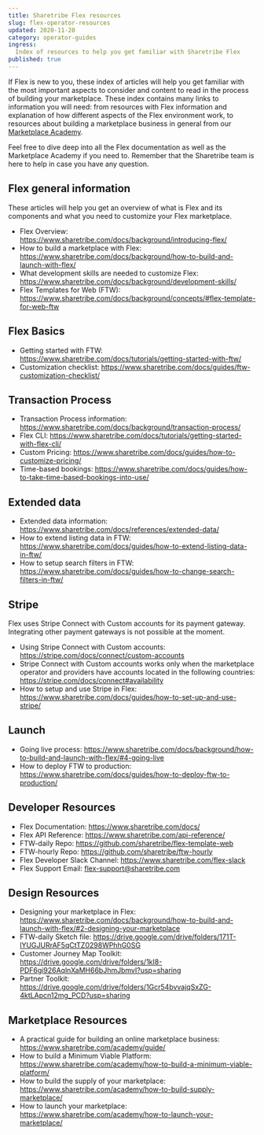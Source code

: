 ```yaml
---
title: Sharetribe Flex resources
slug: flex-operator-resources
updated: 2020-11-20
category: operator-guides
ingress:
  Index of resources to help you get familiar with Sharetribe Flex
published: true
---
```


If Flex is new to you, these index of articles will help you get familiar with the most important aspects to consider and content to read in the process of building your marketplace. These index contains many links to information you will need: from resources with Flex information and explanation of how different aspects of the Flex environment work, to resources about building a marketplace business in general from our [Marketplace Academy](https://www.sharetribe.com/academy). 

Feel free to dive deep into all the Flex documentation as well as the Marketplace Academy if you need to. Remember that the Sharetribe team is here to help in case you have any question.    

## Flex general information

These articles will help you get an overview of what is Flex and its components and what you need to customize your Flex marketplace.

- Flex Overview: https://www.sharetribe.com/docs/background/introducing-flex/  
- How to build a marketplace with Flex: https://www.sharetribe.com/docs/background/how-to-build-and-launch-with-flex/  
- What development skills are needed to customize Flex: https://www.sharetribe.com/docs/background/development-skills/   
- Flex Templates for Web (FTW): https://www.sharetribe.com/docs/background/concepts/#flex-template-for-web-ftw

## Flex Basics

- Getting started with FTW: https://www.sharetribe.com/docs/tutorials/getting-started-with-ftw/  
- Customization checklist: https://www.sharetribe.com/docs/guides/ftw-customization-checklist/  

## Transaction Process

- Transaction Process information: https://www.sharetribe.com/docs/background/transaction-process/  
- Flex CLI: https://www.sharetribe.com/docs/tutorials/getting-started-with-flex-cli/  
- Custom Pricing: https://www.sharetribe.com/docs/guides/how-to-customize-pricing/  
- Time-based bookings: https://www.sharetribe.com/docs/guides/how-to-take-time-based-bookings-into-use/

## Extended data

- Extended data information: https://www.sharetribe.com/docs/references/extended-data/  
- How to extend listing data in FTW: https://www.sharetribe.com/docs/guides/how-to-extend-listing-data-in-ftw/  
- How to setup search filters in FTW: https://www.sharetribe.com/docs/guides/how-to-change-search-filters-in-ftw/

## Stripe

Flex uses Stripe Connect with Custom accounts for its payment gateway. Integrating other
payment gateways is not possible at the moment.

- Using Stripe Connect with Custom accounts: https://stripe.com/docs/connect/custom-accounts  
- Stripe Connect with Custom accounts works only when the marketplace operator and
providers have accounts located in the following countries: https://stripe.com/docs/connect#availability  
- How to setup and use Stripe in Flex: https://www.sharetribe.com/docs/guides/how-to-set-up-and-use-stripe/

## Launch

- Going live process: https://www.sharetribe.com/docs/background/how-to-build-and-launch-with-flex/#4-going-live  
- How to deploy FTW to production: https://www.sharetribe.com/docs/guides/how-to-deploy-ftw-to-production/  

## Developer Resources

- Flex Documentation: https://www.sharetribe.com/docs/  
- Flex API Reference: https://www.sharetribe.com/api-reference/  
- FTW-daily Repo: https://github.com/sharetribe/flex-template-web  
- FTW-hourly Repo: https://github.com/sharetribe/ftw-hourly  
- Flex Developer Slack Channel: https://www.sharetribe.com/flex-slack  
- Flex Support Email: flex-support@sharetribe.com  

## Design Resources

- Designing your marketplace in Flex: https://www.sharetribe.com/docs/background/how-to-build-and-launch-with-flex/#2-designing-your-marketplace  
- FTW-daily Sketch file: https://drive.google.com/drive/folders/171T-lYUGJURrAF5qCtTZ0298WPhhG0SG  
- Customer Journey Map Toolkit: https://drive.google.com/drive/folders/1kI8-PDF6gi926AqlnXaMH66bJhmJbmvI?usp=sharing  
- Partner Toolkit: https://drive.google.com/drive/folders/1Gcr54bvvajqSxZG-4ktLApcn12mg_PCD?usp=sharing  

## Marketplace Resources

- A practical guide for building an online marketplace business: https://www.sharetribe.com/academy/guide/  
- How to build a Minimum Viable Platform: https://www.sharetribe.com/academy/how-to-build-a-minimum-viable-platform/  
- How to build the supply of your marketplace: https://www.sharetribe.com/academy/how-to-build-supply-marketplace/  
- How to launch your marketplace: https://www.sharetribe.com/academy/how-to-launch-your-marketplace/  
